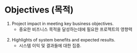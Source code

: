# Objectives (목적)

1. Project impact in meeting key business objectives.
   - 중요한 비즈니스 목적을 달성하는데에 필요한 프로젝트의 영향력
   <br />
2. Highlights of system benefits and expected results.
   - 시스템 이익 및 결과들에 대한 집중.
